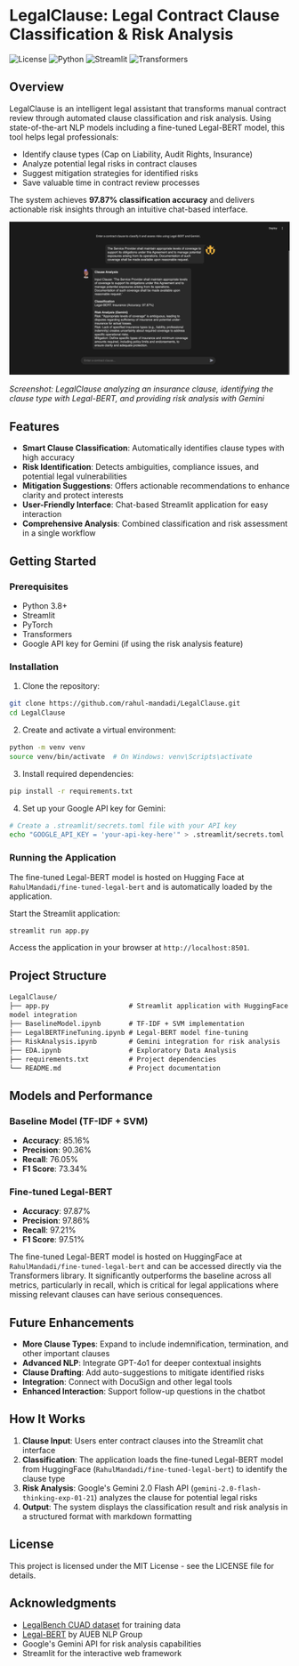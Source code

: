 # LegalClause: Legal Contract Clause Classification & Risk Analysis

![License](https://img.shields.io/badge/license-MIT-blue.svg)
![Python](https://img.shields.io/badge/python-3.8%2B-blue)
![Streamlit](https://img.shields.io/badge/streamlit-1.28%2B-red)
![Transformers](https://img.shields.io/badge/transformers-4.37.2-yellow)

## Overview

LegalClause is an intelligent legal assistant that transforms manual contract review through automated clause classification and risk analysis. Using state-of-the-art NLP models including a fine-tuned Legal-BERT model, this tool helps legal professionals:

- Identify clause types (Cap on Liability, Audit Rights, Insurance)
- Analyze potential legal risks in contract clauses
- Suggest mitigation strategies for identified risks
- Save valuable time in contract review processes

The system achieves **97.87% classification accuracy** and delivers actionable risk insights through an intuitive chat-based interface.

![LegalClause Interface](assets/interface.png)

*Screenshot: LegalClause analyzing an insurance clause, identifying the clause type with Legal-BERT, and providing risk analysis with Gemini*

## Features

- **Smart Clause Classification**: Automatically identifies clause types with high accuracy
- **Risk Identification**: Detects ambiguities, compliance issues, and potential legal vulnerabilities
- **Mitigation Suggestions**: Offers actionable recommendations to enhance clarity and protect interests
- **User-Friendly Interface**: Chat-based Streamlit application for easy interaction
- **Comprehensive Analysis**: Combined classification and risk assessment in a single workflow

## Getting Started

### Prerequisites

- Python 3.8+
- Streamlit
- PyTorch
- Transformers
- Google API key for Gemini (if using the risk analysis feature)

### Installation

1. Clone the repository:
```bash
git clone https://github.com/rahul-mandadi/LegalClause.git
cd LegalClause
```

2. Create and activate a virtual environment:
```bash
python -m venv venv
source venv/bin/activate  # On Windows: venv\Scripts\activate
```

3. Install required dependencies:
```bash
pip install -r requirements.txt
```

4. Set up your Google API key for Gemini:
```bash
# Create a .streamlit/secrets.toml file with your API key
echo "GOOGLE_API_KEY = 'your-api-key-here'" > .streamlit/secrets.toml
```

### Running the Application

The fine-tuned Legal-BERT model is hosted on Hugging Face at `RahulMandadi/fine-tuned-legal-bert` and is automatically loaded by the application.

Start the Streamlit application:
```bash
streamlit run app.py
```

Access the application in your browser at `http://localhost:8501`.

## Project Structure

```
LegalClause/
├── app.py                    # Streamlit application with HuggingFace model integration
├── BaselineModel.ipynb       # TF-IDF + SVM implementation
├── LegalBERTFineTuning.ipynb # Legal-BERT model fine-tuning
├── RiskAnalysis.ipynb        # Gemini integration for risk analysis
├── EDA.ipynb                 # Exploratory Data Analysis
├── requirements.txt          # Project dependencies
└── README.md                 # Project documentation
```

## Models and Performance

### Baseline Model (TF-IDF + SVM)
- **Accuracy**: 85.16%
- **Precision**: 90.36%
- **Recall**: 76.05% 
- **F1 Score**: 73.34%

### Fine-tuned Legal-BERT
- **Accuracy**: 97.87%
- **Precision**: 97.86%
- **Recall**: 97.21%
- **F1 Score**: 97.51%

The fine-tuned Legal-BERT model is hosted on HuggingFace at `RahulMandadi/fine-tuned-legal-bert` and can be accessed directly via the Transformers library. It significantly outperforms the baseline across all metrics, particularly in recall, which is critical for legal applications where missing relevant clauses can have serious consequences.

## Future Enhancements

- **More Clause Types**: Expand to include indemnification, termination, and other important clauses
- **Advanced NLP**: Integrate GPT-4o1 for deeper contextual insights
- **Clause Drafting**: Add auto-suggestions to mitigate identified risks
- **Integration**: Connect with DocuSign and other legal tools
- **Enhanced Interaction**: Support follow-up questions in the chatbot

## How It Works

1. **Clause Input**: Users enter contract clauses into the Streamlit chat interface
2. **Classification**: The application loads the fine-tuned Legal-BERT model from HuggingFace (`RahulMandadi/fine-tuned-legal-bert`) to identify the clause type
3. **Risk Analysis**: Google's Gemini 2.0 Flash API (`gemini-2.0-flash-thinking-exp-01-21`) analyzes the clause for potential legal risks
4. **Output**: The system displays the classification result and risk analysis in a structured format with markdown formatting

## License

This project is licensed under the MIT License - see the LICENSE file for details.

## Acknowledgments

- [LegalBench CUAD dataset](https://www.atticusprojectai.org/cuad) for training data
- [Legal-BERT](https://huggingface.co/nlpaueb/legal-bert-base-uncased) by AUEB NLP Group
- Google's Gemini API for risk analysis capabilities
- Streamlit for the interactive web framework
